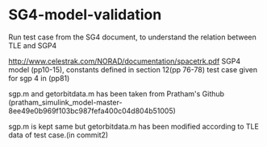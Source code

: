 # SG4-model-validation
Run test case from the SG4 document, to understand the relation between TLE and SGP4



http://www.celestrak.com/NORAD/documentation/spacetrk.pdf
SGP4 model (pp10-15), constants defined in section 12(pp 76-78)
test case given for sgp 4 in (pp81)

sgp.m and getorbitdata.m has been taken from Pratham's Github 
(pratham_simulink_model-master-8ee49e0b969f103bc987fefa400c04d804b51005)

sgp.m is kept same but getorbitdata.m has been modified according to TLE data of test case.(in commit2)
